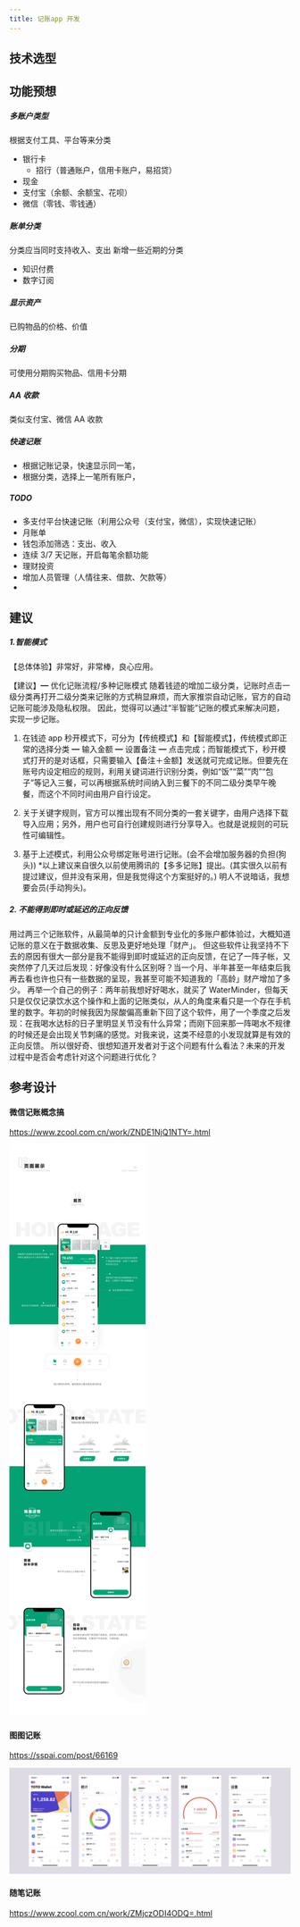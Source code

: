 ```yaml
---
title: 记账app 开发
---
```


## 技术选型

## 功能预想

##### 多账户类型

根据支付工具、平台等来分类

- 银行卡
  - 招行（普通账户，信用卡账户，易招贷）
- 现金
- 支付宝（余额、余额宝、花呗）
- 微信（零钱、零钱通）

##### 账单分类

分类应当同时支持收入、支出
新增一些近期的分类

- 知识付费
- 数字订阅

##### 显示资产

已购物品的价格、价值

##### 分期

可使用分期购买物品、信用卡分期

##### AA 收款

类似支付宝、微信 AA 收款

##### 快速记账

- 根据记账记录，快速显示同一笔，
- 根据分类，选择上一笔所有账户，

##### TODO

- 多支付平台快速记账（利用公众号（支付宝，微信），实现快速记账）
- 月账单
- 钱包添加筛选：支出、收入
- 连续 3/7 天记账，开启每笔余额功能
- 理财投资
- 增加人员管理（人情往来、借款、欠款等）
-

## 建议

##### 1.智能模式

【总体体验】非常好，非常棒，良心应用。

【建议】━ 优化记账流程/多种记账模式 随着钱迹的增加二级分类，记账时点击一级分类再打开二级分类来记账的方式稍显麻烦，而大家推崇自动记账，官方的自动记账可能涉及隐私权限。 因此，觉得可以通过“半智能”记账的模式来解决问题，实现一步记账。

1. 在钱迹 app 秒开模式下，可分为【传统模式】和【智能模式】，传统模式即正常的选择分类 ━ 输入金额 ━ 设置备注 ━ 点击完成；而智能模式下，秒开模式打开的是对话框，只需要输入【备注＋金额】发送就可完成记账。但要先在账号内设定相应的规则，利用关键词进行识别分类，例如“饭”“菜”“肉”“包子”等记入三餐，可以再根据系统时间纳入到三餐下的不同二级分类早午晚餐，而这个不同时间由用户自行设定。

2. 关于关键字规则，官方可以推出现有不同分类的一套关键字，由用户选择下载导入应用；另外，用户也可自行创建规则进行分享导入。也就是说规则的可玩性可编辑性。

3. 基于上述模式，利用公众号绑定账号进行记账。(会不会增加服务器的负担(狗头)) \*以上建议来自很久以前使用腾讯的【多多记账】提出。(其实很久以前有提过建议，但并没有采用，但是我觉得这个方案挺好的。) 明人不说暗话，我想要会员(手动狗头)。

##### 2. 不能得到即时或延迟的正向反馈

用过两三个记账软件，从最简单的只计金额到专业化的多账户都体验过，大概知道记账的意义在于数据收集、反思及更好地处理「财产」。
但这些软件让我坚持不下去的原因有很大一部分是我不能得到即时或延迟的正向反馈，在记了一阵子帐，又突然停了几天过后发现：好像没有什么区别呀？当一个月、半年甚至一年结束后我再去看也许也只有一些数据的呈现，我甚至可能不知道我的「高龄」财产增加了多少。
再举一个自己的例子：两年前我想好好喝水，就买了 WaterMinder，但每天只是仅仅记录饮水这个操作和上面的记账类似，从人的角度来看只是一个存在手机里的数字。年初的时候我因为尿酸偏高重新下回了这个软件，用了一个季度之后发现：在我喝水达标的日子里明显关节没有什么异常；而刚下回来那一阵喝水不规律的时候还是会出现关节刺痛的感觉。对我来说，这类不经意的小发现就算是有效的正向反馈。
所以很好奇、很想知道开发者对于这个问题有什么看法？未来的开发过程中是否会考虑针对这个问题进行优化？

## 参考设计

#### 微信记账概念搞

https://www.zcool.com.cn/work/ZNDE1NjQ1NTY=.html

![记账页](/img/2021-04-27-15-26-20.png)

#### 图图记账

https://sspai.com/post/66169

![主页模块](/img/2021-04-27-15-25-16.png)

#### 随笔记账

https://www.zcool.com.cn/work/ZMjczODI4ODQ=.html
